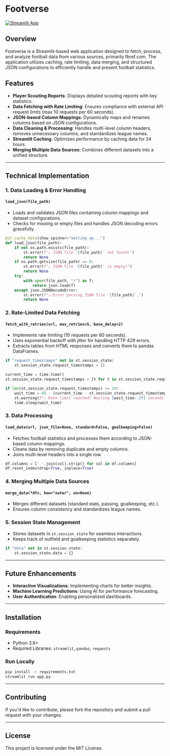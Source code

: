 # Footverse

[![Streamlit App](https://static.streamlit.io/badges/streamlit_badge_black_white.svg)](https://footverse.streamlit.app/)

## Overview

Footverse is a Streamlit-based web application designed to fetch, process, and analyze football data from various sources, primarily fbref.com. The application utilizes caching, rate limiting, data merging, and structured JSON configurations to efficiently handle and present football statistics.

## Features

- **Player Scouting Reports**: Displays detailed scouting reports with key statistics.
- **Data Fetching with Rate Limiting**: Ensures compliance with external API request limits (max 10 requests per 60 seconds).
- **JSON-based Column Mappings**: Dynamically maps and renames columns based on JSON configurations.
- **Data Cleaning & Processing**: Handles multi-level column headers, removes unnecessary columns, and standardizes league names.
- **Streamlit Caching**: Optimizes performance by caching data for 24 hours.
- **Merging Multiple Data Sources**: Combines different datasets into a unified structure.

---

## Technical Implementation

### 1. **Data Loading & Error Handling**

#### `load_json(file_path)`

- Loads and validates JSON files containing column mappings and dataset configurations.
- Checks for missing or empty files and handles JSON decoding errors gracefully.

```python
@st.cache_data(show_spinner="Setting up...")
def load_json(file_path):
    if not os.path.exists(file_path):
        st.error(f"⚠️ JSON file '{file_path}' not found!")
        return None
    if os.path.getsize(file_path) == 0:
        st.error(f"⚠️ JSON file '{file_path}' is empty!")
        return None
    try:
        with open(file_path, "r") as f:
            return json.load(f)
    except json.JSONDecodeError:
        st.error(f"⚠️ Error parsing JSON file '{file_path}'.")
        return None
```

### 2. **Rate-Limited Data Fetching**

#### `fetch_with_retries(url, max_retries=5, base_delay=2)`

- Implements rate limiting (10 requests per 60 seconds).
- Uses exponential backoff with jitter for handling HTTP 429 errors.
- Extracts tables from HTML responses and converts them to pandas DataFrames.

```python
if "request_timestamps" not in st.session_state:
    st.session_state.request_timestamps = []

current_time = time.time()
st.session_state.request_timestamps = [t for t in st.session_state.request_timestamps if current_time - t < 60]

if len(st.session_state.request_timestamps) >= 10:
    wait_time = 60 - (current_time - st.session_state.request_timestamps[0])
    st.warning(f"⚠️ Rate limit reached! Waiting {wait_time:.2f} seconds before next request...")
    time.sleep(wait_time)
```

### 3. **Data Processing**

#### `load_data(url, json_file=None, standard=False, goalkeeping=False)`

- Fetches football statistics and processes them according to JSON-based column mappings.
- Cleans data by removing duplicate and empty columns.
- Joins multi-level headers into a single row.

```python
df.columns = [' '.join(col).strip() for col in df.columns]
df.reset_index(drop=True, inplace=True)
```

### 4. **Merging Multiple Data Sources**

#### `merge_data(*dfs, how="outer", on=None)`

- Merges different datasets (standard stats, passing, goalkeeping, etc.).
- Ensures column consistency and standardizes league names.

### 5. **Session State Management**

- Stores datasets in `st.session_state` for seamless interactions.
- Keeps track of outfield and goalkeeping statistics separately.

```python
if "data" not in st.session_state:
    st.session_state.data = {}
```

---

## Future Enhancements

- **Interactive Visualizations**: Implementing charts for better insights.
- **Machine Learning Predictions**: Using AI for performance forecasting.
- **User Authentication**: Enabling personalized dashboards.

---

## Installation

### **Requirements**

- Python 3.8+
- Required Libraries: `streamlit`, `pandas`, `requests`

### **Run Locally**

```sh
pip install -r requirements.txt
streamlit run app.py
```

---

## Contributing

If you'd like to contribute, please fork the repository and submit a pull request with your changes.

---

## License

This project is licensed under the MIT License.
